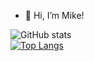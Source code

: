 - 👋 Hi, I’m Mike!

![GitHub stats](https://github-readme-stats.vercel.app/api?username=mtoth003&show_icons=true&theme=github_dark)
</br>
[![Top Langs](https://github-readme-stats.vercel.app/api/top-langs/?username=mtoth003)](https://github.com/mtoth003/github-readme-stats)


<!---
mtoth003/mtoth003 is a ✨ special ✨ repository because its `README.md` (this file) appears on your GitHub profile.
You can click the Preview link to take a look at your changes.
--->
